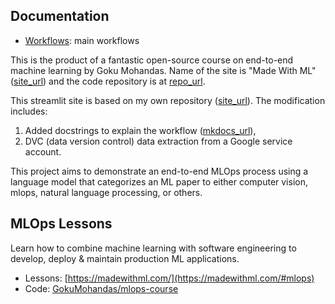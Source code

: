 ## Documentation

- [Workflows](tagifai/main.md): main workflows
<!-- - [tagifai](tagifai/data.md): documentation of functionality -->
<!-- - [config](config/config.md): configurations -->

This is the product of a fantastic open-source course on end-to-end
machine learning by Goku Mohandas. Name of the site is "Made With ML" ([site_url](https://madewithml.com/)) and the code repository
is at [repo_url](https://github.com/GokuMohandas/mlops-course/).

This streamlit site is based
on my own repository ([site_url](https://github.com/tonypeng1/mlops)). The modification includes:

1. Added docstrings to explain the workflow ([mkdocs_url](https://tonypeng1.github.io/mlops/)),
2. DVC (data version control) data extraction from a Google service account.

This project aims to demonstrate an end-to-end MLOps process using a language model that
categorizes an ML paper to either computer vision, mlops, natural language processing, or others.

## MLOps Lessons

Learn how to combine machine learning with software engineering to develop, deploy & maintain production ML applications.

- Lessons: [https://madewithml.com/](https://madewithml.com/#mlops)
- Code: [GokuMohandas/mlops-course](https://github.com/GokuMohandas/mlops-course)
